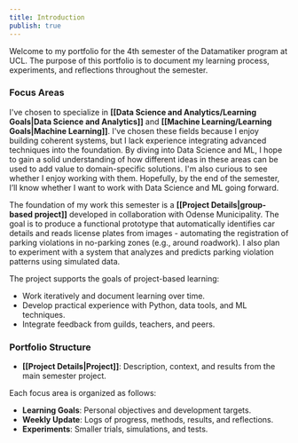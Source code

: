 ```yaml
---
title: Introduction
publish: true
---
```

Welcome to my portfolio for the 4th semester of the Datamatiker program at UCL.
The purpose of this portfolio is to document my learning process, experiments, and reflections throughout the semester.

### Focus Areas
I've chosen to specialize in **[[Data Science and Analytics/Learning Goals|Data Science and Analytics]]** and **[[Machine Learning/Learning Goals|Machine Learning]]**. I've chosen these fields because I enjoy building coherent systems, but I lack experience integrating advanced techniques into the foundation. By diving into Data Science and ML, I hope to gain a solid understanding of how different ideas in these areas can be used to add value to domain-specific solutions. I'm also curious to see whether I enjoy working with them. Hopefully, by the end of the semester, I’ll know whether I want to work with Data Science and ML going forward.

The foundation of my work this semester is a **[[Project Details|group-based project]]** developed in collaboration with Odense Municipality. The goal is to produce a functional prototype that automatically identifies car details and reads license plates from images - automating the registration of parking violations in no-parking zones (e.g., around roadwork). I also plan to experiment with a system that analyzes and predicts parking violation patterns using simulated data.

The project supports the goals of project-based learning:
- Work iteratively and document learning over time.
- Develop practical experience with Python, data tools, and ML techniques.
- Integrate feedback from guilds, teachers, and peers.

### Portfolio Structure
- **[[Project Details|Project]]**: Description, context, and results from the main semester project.

Each focus area is organized as follows:
- **Learning Goals**: Personal objectives and development targets.
- **Weekly Update**: Logs of progress, methods, results, and reflections.
- **Experiments**: Smaller trials, simulations, and tests.